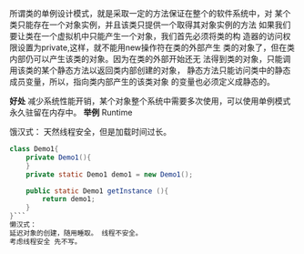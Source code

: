 所谓类的单例设计模式，就是采取一定的方法保证在整个的软件系统中，对
某个类只能存在一个对象实例，并且该类只提供一个取得其对象实例的方法
如果我们要让类在一个虚拟机中只能产生一个对象，我们首先必须将类的构
造器的访问权限设置为private,这样，就不能用new操作符在类的外部产生
类的对象了，但在类内部仍可以产生该类的对象。因为在类的外部开始还无
法得到类的对象，只能调用该类的某个静态方法以返回类内部创建的对象，
静态方法只能访问类中的静态成员变量，所以，指向类内部产生的该类对象
的变量也必须定义成静态的。

**好处**
减少系统性能开销，某个对象整个系统中需要多次使用，可以使用单例模式永久驻留在内存中。
**举例**
Runtime

饿汉式：
天然线程安全，但是加载时间过长。
```java
class Demo1{
    private Demo1(){
    }
    private static Demo1 demo1 = new Demo1();

    public static Demo1 getInstance (){
        return demo1;
    }
}```
懒汉式：
延迟对象的创建，随用睡取。 线程不安全。
考虑线程安全 先不写。



